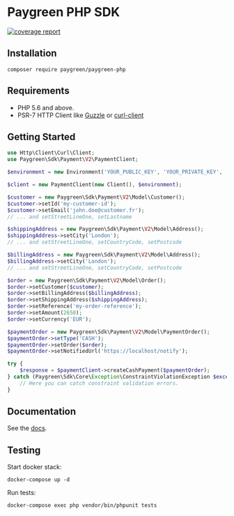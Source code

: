 # Paygreen PHP SDK
[![coverage report](https://gitlab.com/Paygreen-paygreen/integration/sdk-php/badges/develop/coverage.svg)](https://gitlab.com/Paygreen-paygreen/integration/sdk-php/-/commits/develop)

## Installation

```shell
composer require paygreen/paygreen-php
```

## Requirements

- PHP 5.6 and above.
- PSR-7 HTTP Client like [Guzzle](https://github.com/guzzle/guzzle) or [curl-client](https://github.com/php-http/curl-client)

## Getting Started

```php
use Http\Client\Curl\Client;
use Paygreen\Sdk\Payment\V2\PaymentClient;

$environment = new Environment('YOUR_PUBLIC_KEY', 'YOUR_PRIVATE_KEY', 'SANDBOX', 2);

$client = new PaymentClient(new Client(), $environment);

$customer = new Paygreen\Sdk\Payment\V2\Model\Customer();
$customer->setId('my-customer-id');
$customer->setEmail('john.doe@customer.fr');
// ... and setStreetLineOne, setLastname

$shippingAddress = new Paygreen\Sdk\Payment\V2\Model\Address();
$shippingAddress->setCity('London');
// ... and setStreetLineOne, setCountryCode, setPostcode

$billingAddress = new Paygreen\Sdk\Payment\V2\Model\Address();
$billingAddress->setCity('London');
// ... and setStreetLineOne, setCountryCode, setPostcode

$order = new Paygreen\Sdk\Payment\V2\Model\Order();
$order->setCustomer($customer);
$order->setBillingAddress($billingAddress);
$order->setShippingAddress($shippingAddress);
$order->setReference('my-order-reference');
$order->setAmount(2650);
$order->setCurrency('EUR');

$paymentOrder = new Paygreen\Sdk\Payment\V2\Model\PaymentOrder();
$paymentOrder->setType('CASH');
$paymentOrder->setOrder($order);
$paymentOrder->setNotifiedUrl('https://localhost/notify');

try {
    $response = $paymentClient->createCashPayment($paymentOrder);
} catch (Paygreen\Sdk\Core\Exception\ConstraintViolationException $exception) {
    // Here you can catch constraint validation errors.
}
```

## Documentation

See the [docs](https://github.com/PayGreen/paygreen-php/blob/master/docs/v2/README.md).

## Testing

Start docker stack:
```shell
docker-compose up -d
```

Run tests:
```shell
docker-compose exec php vendor/bin/phpunit tests
```
